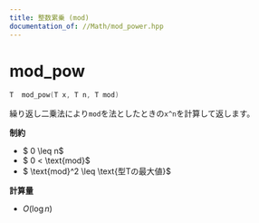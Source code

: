 ```yaml
---
title: 整数累乗 (mod)
documentation_of: //Math/mod_power.hpp
---
```


# mod_pow

```cpp
T  mod_pow(T x, T n, T mod)
```

繰り返し二乗法により`mod`を法としたときの`x^n`を計算して返します。

**制約**
- $ 0 \leq n$
- $ 0 < \text{mod}$
- $ \text{mod}^2 \leq \text{型Tの最大値}$

**計算量**
- $O(\log n)$
